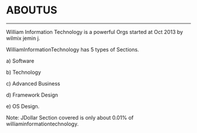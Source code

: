 # ABOUTUS
---------

William Information Technology    is  a  powerful  Orgs  started  at  Oct 2013  by wilmix  jemin j.

WilliamInformationTechnology  has  5 types  of  Sections.

a) Software

b) Technology

c) Advanced Business

d) Framework Design

e)  OS  Design.



Note:
JDollar Section covered is  only  about 0.01%  of  williaminformationtechnology.
